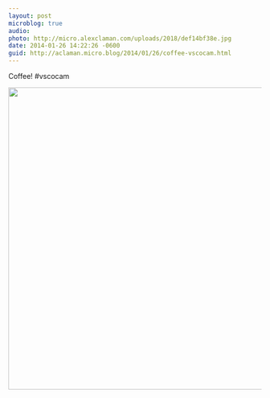 ```yaml
---
layout: post
microblog: true
audio: 
photo: http://micro.alexclaman.com/uploads/2018/def14bf38e.jpg
date: 2014-01-26 14:22:26 -0600
guid: http://aclaman.micro.blog/2014/01/26/coffee-vscocam.html
---
```

Coffee! #vscocam

<img src="http://micro.alexclaman.com/uploads/2018/def14bf38e.jpg" width="600" height="600" />

